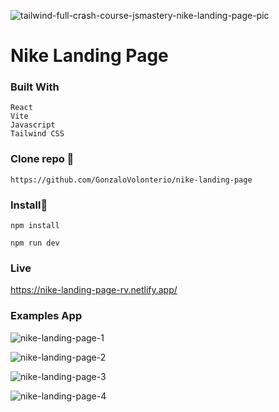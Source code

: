 
![tailwind-full-crash-course-jsmastery-nike-landing-page-pic](https://github.com/user-attachments/assets/948db02b-100e-4609-8c19-cfcc1afd791a)

# Nike Landing Page


### Built With

```
React
Vite
Javascript
Tailwind CSS
```

### Clone repo 🔧

```
https://github.com/GonzaloVolonterio/nike-landing-page

```

### Install🔧

```
npm install

npm run dev

```

### Live

https://nike-landing-page-rv.netlify.app/


### Examples App

![nike-landing-page-1](https://github.com/GonzaloVolonterio/nike-landing-page/assets/64506662/42e779eb-b263-4034-8a14-972197cb5ff6)

![nike-landing-page-2](https://github.com/GonzaloVolonterio/nike-landing-page/assets/64506662/6bc644fa-c7f2-4196-8efd-511e798878af)

![nike-landing-page-3](https://github.com/GonzaloVolonterio/nike-landing-page/assets/64506662/1c3c26ac-8dac-49ec-bea7-eb7c22ad3c32)

![nike-landing-page-4](https://github.com/GonzaloVolonterio/nike-landing-page/assets/64506662/245e4096-8dd3-4d9e-b7c8-b9d5da27fe68)
